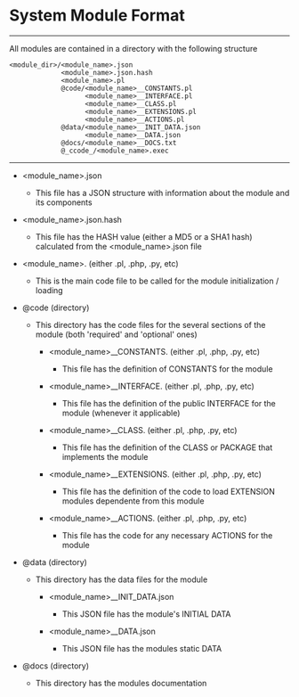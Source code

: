 # System Module Format
---
All modules are contained in a directory with the following structure

    <module_dir>/<module_name>.json
                 <module_name>.json.hash
                 <module_name>.pl
                 @code/<module_name>__CONSTANTS.pl
                       <module_name>__INTERFACE.pl
                       <module_name>__CLASS.pl
                       <module_name>__EXTENSIONS.pl
                       <module_name>__ACTIONS.pl
                 @data/<module_name>__INIT_DATA.json
                       <module_name>__DATA.json
                 @docs/<module_name>__DOCS.txt
                 @_ccode_/<module_name>.exec

---
* <module_name>.json
    * This file has a JSON structure with information about the module and its components

* <module_name>.json.hash
    * This file has the HASH value (either a MD5 or a SHA1 hash) calculated from the <module_name>.json file

* <module_name>.<extension> (either .pl, .php, .py, etc)
    * This is the main code file to be called for the module initialization / loading

* @code  (directory)
    * This directory has the code files for the several sections of the module (both 'required' and 'optional' ones)

        * <module_name>__CONSTANTS.<extension>  (either .pl, .php, .py, etc)
            * This file has the definition of CONSTANTS for the module

        * <module_name>__INTERFACE.<extension>  (either .pl, .php, .py, etc)
            * This file has the definition of the public INTERFACE for the module (whenever it applicable)

        * <module_name>__CLASS.<extension>  (either .pl, .php, .py, etc)
            * This file has the definition of the CLASS or PACKAGE that implements the module

        * <module_name>__EXTENSIONS.<extension>  (either .pl, .php, .py, etc)
            * This file has the definition of the code to load EXTENSION modules dependente from this module

        * <module_name>__ACTIONS.<extension>  (either .pl, .php, .py, etc)
            * This file has the code for any necessary ACTIONS for the module

* @data  (directory)
    * This directory has the data files for the module

        * <module_name>__INIT_DATA.json
            *  This JSON file has the module's INITIAL DATA

        * <module_name>__DATA.json
            * This JSON file has the modules static DATA

* @docs  (directory)
     * This directory has the modules documentation
